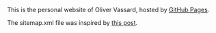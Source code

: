 This is the personal website of Oliver Vassard, hosted by [GitHub Pages](http://pages.github.com). 

The sitemap.xml file was inspired by [this post](http://jethrokuan.github.io/2013/12/20/SEO-with-Jekyll.html).
